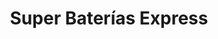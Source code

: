 ---
title: "Super Baterías Express"
url: /heredia/super-baterias-express/
shop: piezas de automóviles
---